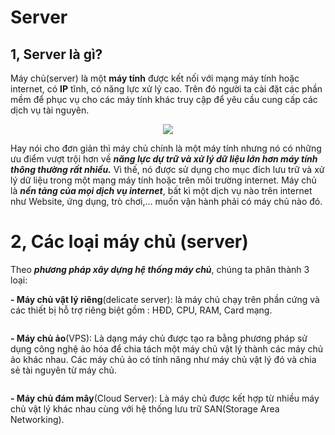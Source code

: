# Server
## 1, Server là gì?
Máy chủ(server) là một **máy tính** được kết nối với mạng máy tính hoặc internet, có **IP** tĩnh, có năng lực xử lý cao. Trên đó người ta cài đặt các phần mềm để phục vụ cho các máy tính khác truy cập để yêu cầu cung cấp các dịch vụ tài nguyên.
<p align="center">
  <img src="https://user-images.githubusercontent.com/111721629/186357212-5030c89d-e65c-4453-859d-74f5740030bd.PNG">
  </p>
  
  Hay nói cho đơn giản thì máy chủ chính là một máy tính nhưng nó có những ưu điểm vượt trội hơn về ***năng lực dự trữ và xử lý dữ liệu lớn hơn máy tính thông thường rất nhiều.***
  Vì thế, nó được sử dụng cho mục đích lưu trữ và xử lý dữ liệu trong một mạng máy tính hoặc trên môi trường internet.
  Máy chủ là ***nền tảng của mọi dịch vụ internet***, bất kì một dịch vụ nào trên internet như Website, ứng dụng, trò chơi,... muốn vận hành phải có máy chủ nào đó.
# 2, Các loại máy chủ (server)
Theo ***phương pháp xây dựng hệ thống máy chủ***, chúng ta phân thành 3 loại:

**- Máy chủ vật lý riêng**(delicate server): là máy chủ chạy trên phần cứng và các thiết bị hỗ trợ riêng biệt gồm : HĐD, CPU, RAM, Card mạng.
<p align="center">
  <img src=" ">
  </p>

**- Máy chủ ảo**(VPS): Là dạng máy chủ được tạo ra bằng phương pháp sử dụng công nghệ ảo hóa để chia tách một máy chủ vật lý thành các máy chủ ảo khác nhau. Các máy chủ ảo có tính năng như máy chủ vật lý đó và chia sẻ tài nguyên từ máy chủ.
<p align="center">
  <img src=" ">
  </p>
  
**- Máy chủ đám mây**(Cloud Server): Là máy chủ được kết hợp từ nhiều máy chủ vật lý khác nhau cùng với hệ thống lưu trữ SAN(Storage Area Networking).
<p align="center">
  <img src="">
  </p>
